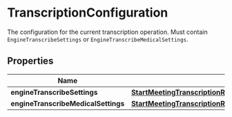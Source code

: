 

# TranscriptionConfiguration

The configuration for the current transcription operation. Must contain <code>EngineTranscribeSettings</code> or <code>EngineTranscribeMedicalSettings</code>.

## Properties

| Name | Type | Description | Notes |
|------------ | ------------- | ------------- | -------------|
|**engineTranscribeSettings** | [**StartMeetingTranscriptionRequestTranscriptionConfigurationEngineTranscribeSettings**](StartMeetingTranscriptionRequestTranscriptionConfigurationEngineTranscribeSettings.md) |  |  [optional] |
|**engineTranscribeMedicalSettings** | [**StartMeetingTranscriptionRequestTranscriptionConfigurationEngineTranscribeMedicalSettings**](StartMeetingTranscriptionRequestTranscriptionConfigurationEngineTranscribeMedicalSettings.md) |  |  [optional] |



